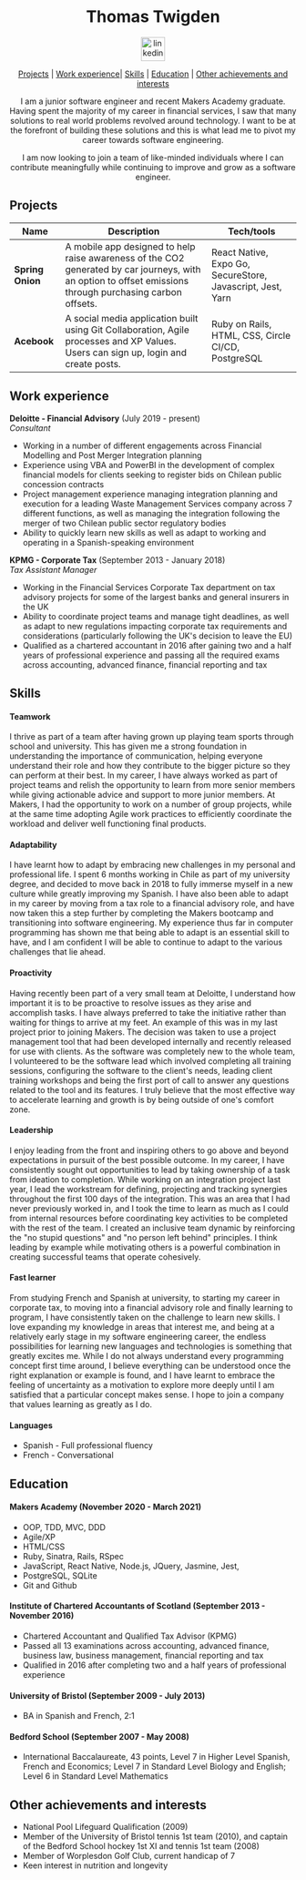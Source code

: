 <div align="center">

# Thomas Twigden

<a href='https://www.linkedin.com/in/thomas-twigden-01336232/'>
<img src="https://www.iconfinder.com/data/icons/free-social-icons/67/linkedin_circle_color-512.png" alt="linkedin" hspace="50" height="42" width="42"></a>

[Projects](#projects) | [Work experience](#work-experience)| [Skills](#skills) | [Education](#education) | [Other achievements and interests](#other-achievements-and-interests)

I am a junior software engineer and recent Makers Academy graduate. Having spent the majority of my career in financial services, I saw that many solutions to real world problems revolved around technology. I want to be at the forefront of building these solutions and this is what lead me to pivot my career towards software engineering.

I am now looking to join a team of like-minded individuals where I can contribute meaningfully while continuing to improve and grow as a software engineer.

</div>

## Projects

| Name                         | Description       | Tech/tools        |
| ---------------------------- | ----------------- | ----------------- |
| **Spring Onion**            | A mobile app designed to help raise awareness of the CO2 generated by car journeys, with an option to offset emissions through purchasing carbon offsets. | React Native, Expo Go, SecureStore, Javascript, Jest, Yarn |
| **Acebook** | A social media application built using Git Collaboration, Agile processes and XP Values. Users can sign up, login and create posts. | Ruby on Rails, HTML, CSS, Circle CI/CD, PostgreSQL |

## Work experience

**Deloitte - Financial Advisory** (July 2019 - present)  
_Consultant_

- Working in a number of different engagements across Financial Modelling and Post Merger Integration planning
- Experience using VBA and PowerBI in the development of complex financial models for clients seeking to register bids on Chilean public concession contracts
- Project management experience managing integration planning and execution for a leading Waste Management Services company across 7 different functions, as well as managing the integration following the merger of two Chilean public sector regulatory bodies
- Ability to quickly learn new skills as well as adapt to working and operating in a Spanish-speaking environment

**KPMG - Corporate Tax** (September 2013 - January 2018)  
_Tax Assistant Manager_

- Working in the Financial Services Corporate Tax department on tax advisory projects for some of the largest banks and general insurers in the UK
- Ability to coordinate project teams and manage tight deadlines, as well as adapt to new regulations impacting corporate tax requirements and considerations (particularly following the UK's decision to leave the EU)
- Qualified as a chartered accountant in 2016 after gaining two and a half years of professional experience and passing all the required exams across accounting, advanced finance, financial reporting and tax


## Skills

#### Teamwork

I thrive as part of a team after having grown up playing team sports through school and university. This has given me a strong foundation in understanding the importance of communication, helping everyone understand their role and how they contribute to the bigger picture so they can perform at their best. In my career, I have always worked as part of project teams and relish the opportunity to learn from more senior members while giving actionable advice and support to more junior members. At Makers, I had the opportunity to work on a number of group projects, while at the same time adopting Agile work practices to efficiently coordinate the workload and deliver well functioning final products.

#### Adaptability

I have learnt how to adapt by embracing new challenges in my personal and professional life. I spent 6 months working in Chile as part of my university degree, and decided to move back in 2018 to fully immerse myself in a new culture while greatly improving my Spanish. I have also been able to adapt in my career by moving from a tax role to a financial advisory role, and have now taken this a step further by completing the Makers bootcamp and transitioning into software engineering. My experience thus far in computer programming has shown me that being able to adapt is an essential skill to have, and I am confident I will be able to continue to adapt to the various challenges that lie ahead.

#### Proactivity

Having recently been part of a very small team at Deloitte, I understand how important it is to be proactive to resolve issues as they arise and accomplish tasks. I have always preferred to take the initiative rather than waiting for things to arrive at my feet. An example of this was in my last project prior to joining Makers. The decision was taken to use a project management tool that had been developed internally and recently released for use with clients. As the software was completely new to the whole team, I volunteered to be the software lead which involved completing all training sessions, configuring the software to the client's needs, leading client training workshops and being the first port of call to answer any questions related to the tool and its features. I truly believe that the most effective way to accelerate learning and growth is by  being outside of one's comfort zone.

#### Leadership

I enjoy leading from the front and inspiring others to go above and beyond expectations in pursuit of the best possible outcome. In my career, I have consistently sought out opportunities to lead by taking ownership of a task from ideation to completion. While working on an integration project last year, I lead the workstream for defining, projecting and tracking synergies throughout the first 100 days of the integration. This was an area that I had never previously worked in, and I took the time to learn as much as I could from internal resources before coordinating key activities to be completed with the rest of the team. I created an inclusive team dynamic by reinforcing the "no stupid questions" and "no person left behind" principles. I think leading by example while motivating others is a powerful combination in creating successful teams that operate cohesively.

#### Fast learner

From studying French and Spanish at university, to starting my career in corporate tax, to moving into a financial advisory role and finally learning to program, I have consistently taken on the challenge to learn new skills. I love expanding my knowledge in areas that interest me, and being at a relatively early stage in my software engineering career, the endless possibilities for learning new languages and technologies is something that greatly excites me. While I do not always understand every programming concept first time around, I believe everything can be understood once the right explanation or example is found, and I have learnt to embrace the feeling of uncertainty as a motivation to explore more deeply until I am satisfied that a particular concept makes sense. I hope to join a company that values learning as greatly as I do.

#### Languages

- Spanish - Full professional fluency
- French - Conversational

## Education

#### Makers Academy (November 2020 - March 2021)

- OOP, TDD, MVC, DDD
- Agile/XP
- HTML/CSS
- Ruby, Sinatra, Rails, RSpec
- JavaScript, React Native, Node.js, JQuery, Jasmine, Jest,
- PostgreSQL, SQLite
- Git and Github

#### Institute of Chartered Accountants of Scotland (September 2013 - November 2016)

- Chartered Accountant and Qualified Tax Advisor (KPMG)
- Passed all 13 examinations across accounting, advanced finance, business law, business management, financial reporting and tax
- Qualified in 2016 after completing two and a half years of professional experience

#### University of Bristol (September 2009 - July 2013)

- BA in Spanish and French, 2:1

#### Bedford School (September 2007 - May 2008)

- International Baccalaureate, 43 points, Level 7 in Higher Level Spanish, French and Economics; Level 7 in Standard Level Biology and English; Level 6 in Standard Level Mathematics

## Other achievements and interests

- National Pool Lifeguard Qualification (2009)
- Member of the University of Bristol tennis 1st team (2010), and captain of the Bedford School hockey 1st XI and tennis 1st team (2008)
- Member of Worplesdon Golf Club, current handicap of 7
- Keen interest in nutrition and longevity
